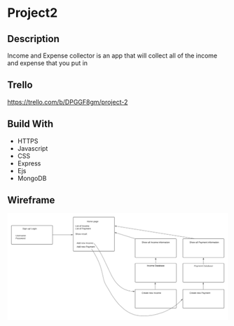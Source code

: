 # Project2


## Description

Income and Expense collector is an app that will collect all of the income and expense that you put in


## Trello
https://trello.com/b/DPGGF8gm/project-2

## Build With

- HTTPS
- Javascript
- CSS
- Express
- Ejs
- MongoDB





## Wireframe

![Wireframe](images/Project2.png)

